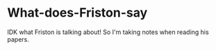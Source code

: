 # What-does-Friston-say

IDK what Friston is talking about! So I'm taking notes when reading his papers.
